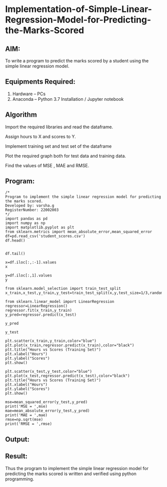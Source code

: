 # Implementation-of-Simple-Linear-Regression-Model-for-Predicting-the-Marks-Scored

## AIM:
To write a program to predict the marks scored by a student using the simple linear regression model.

## Equipments Required:
1. Hardware – PCs
2. Anaconda – Python 3.7 Installation / Jupyter notebook

## Algorithm
Import the required libraries and read the dataframe.

Assign hours to X and scores to Y.

Implement training set and test set of the dataframe

Plot the required graph both for test data and training data.

Find the values of MSE , MAE and RMSE.



## Program:
```
/*
Program to implement the simple linear regression model for predicting the marks scored.
Developed by: varsha.g
RegisterNumber: 22002003
*/
import pandas as pd
import numpy as np
import matplotlib.pyplot as plt
from sklearn.metrics import mean_absolute_error,mean_squared_error
df=pd.read_csv('student_scores.csv')
df.head()


df.tail()

x=df.iloc[:,:-1].values
x

y=df.iloc[:,1].values
y

from sklearn.model_selection import train_test_split
x_train,x_test,y_train,y_test=train_test_split(x,y,test_size=1/3,random_state=0)

from sklearn.linear_model import LinearRegression
regressor=LinearRegression()
regressor.fit(x_train,y_train)
y_pred=regressor.predict(x_test)

y_pred

y_test

plt.scatter(x_train,y_train,color="blue")
plt.plot(x_train,regressor.predict(x_train),color="black")
plt.title("Hours vs Scores (Training Set)")
plt.xlabel("Hours")
plt.ylabel("Scores")
plt.show()

plt.scatter(x_test,y_test,color="blue")
plt.plot(x_test,regressor.predict(x_test),color="black")
plt.title("Hours vs Scores (Training Set)")
plt.xlabel("Hours")
plt.ylabel("Scores")
plt.show()

mse=mean_squared_error(y_test,y_pred)
print('MSE = ',mse)
mae=mean_absolute_error(y_test,y_pred)
print('MAE = ',mae)
rmse=np.sqrt(mse)
print('RMSE = ',rmse)

```

## Output:



## Result:
Thus the program to implement the simple linear regression model for predicting the marks scored is written and verified using python programming.
